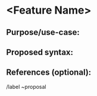 # \<Feature Name>




## Purpose/use-case:




## Proposed syntax:


## References (optional):




/label ~proposal